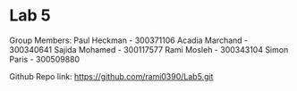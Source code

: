# Lab 5
Group Members:
Paul Heckman - 300371106
Acadia Marchand - 300340641
Sajida Mohamed - 300117577
Rami Mosleh - 300343104
Simon Paris - 300509880

Github Repo link: https://github.com/rami0390/Lab5.git
